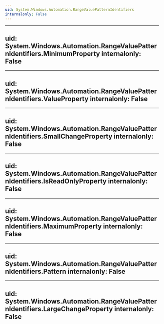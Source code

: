 ```yaml
---
uid: System.Windows.Automation.RangeValuePatternIdentifiers
internalonly: False
---
```


---
uid: System.Windows.Automation.RangeValuePatternIdentifiers.MinimumProperty
internalonly: False
---

---
uid: System.Windows.Automation.RangeValuePatternIdentifiers.ValueProperty
internalonly: False
---

---
uid: System.Windows.Automation.RangeValuePatternIdentifiers.SmallChangeProperty
internalonly: False
---

---
uid: System.Windows.Automation.RangeValuePatternIdentifiers.IsReadOnlyProperty
internalonly: False
---

---
uid: System.Windows.Automation.RangeValuePatternIdentifiers.MaximumProperty
internalonly: False
---

---
uid: System.Windows.Automation.RangeValuePatternIdentifiers.Pattern
internalonly: False
---

---
uid: System.Windows.Automation.RangeValuePatternIdentifiers.LargeChangeProperty
internalonly: False
---
